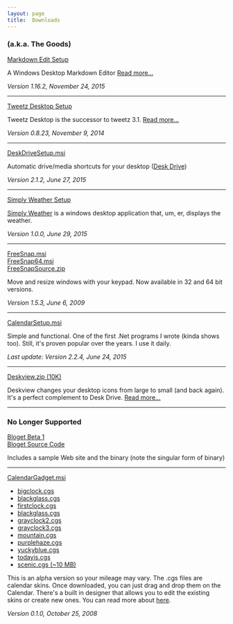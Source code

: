 ```yaml
---
layout: page  
title:  Downloads
---
```

### (a.k.a. The Goods)

[Markdown Edit
Setup](https://github.com/mike-ward/Markdown-Edit/releases/latest)

A Windows Desktop Markdown Editor [Read more...](http://markdownedit.com)

*Version 1.16.2, November 24, 2015*

------------------------------------------------------------------------

[Tweetz Desktop Setup](/download?file=tweetzsetup.exe)

Tweetz Desktop is the successor to tweetz 3.1. [Read more...](/tweetz)

*Version 0.8.23, November 9, 2014*

------------------------------------------------------------------------

[DeskDriveSetup.msi](/download?file=DeskDriveSetup.msi)

Automatic drive/media shortcuts for your desktop ([Desk
Drive](/deskdrive))

*Version 2.1.2, June 27, 2015*

------------------------------------------------------------------------

[Simply Weather Setup](/download?file=SimplyWeatherSetup.msi)

[Simply Weather](/simplyweather) is a windows desktop application that,
um, er, displays the weather.

*Version 1.0.0, June 29, 2015*

------------------------------------------------------------------------

[FreeSnap.msi](/download?file=FreeSnap.msi)  
[FreeSnap64.msi](/download?file=FreeSnap64.msi)  
[FreeSnapSource.zip](https://github.com/mike-ward/FreeSnap)

Move and resize windows with your keypad. Now available in 32 and 64 bit
versions.

*Version 1.5.3, June 6, 2009*

------------------------------------------------------------------------

[CalendarSetup.msi](/download?file=CalendarSetup.msi)

Simple and functional. One of the first .Net programs I wrote (kinda
shows too). Still, it's proven popular over the years. I use it daily.

*Last update: Version 2.2.4, June 24, 2015*

------------------------------------------------------------------------

[Deskview.zip (10K)](/download?file=Deskview.zip)

Deskview changes your desktop icons from large to small (and back
again). It's a perfect complement to Desk Drive. [Read
more...](/2008/08/13/deskview---changes-your-desktop-icons-from-large-to-small)

------------------------------------------------------------------------

### No Longer Supported

[Bloget Beta 1](/download?file=bloget.zip)  
[Bloget Source Code](/download?file=Bloget_Source_Beta_1.zip)

Includes a sample Web site and the binary (note the singular form of
binary)

------------------------------------------------------------------------

[CalendarGadget.msi](/download?file=CalendarGadget.msi)

-   [bigclock.cgs](/download?file=cg/bigclock.cgs)  
-   [blackglass.cgs](/download?file=cg/blackglass.cgs)  
-   [firstclock.cgs](/download?file=cg/firstclock.cgs)  
-   [blackglass.cgs](/download?file=cg/blackglass.cgs)  
-   [grayclock2.cgs](/download?file=cg/grayclock2.cgs)  
-   [grayclock3.cgs](/download?file=cg/grayclock3.cgs)  
-   [mountain.cgs](/download?file=cg/mountain.cgs)  
-   [purplehaze.cgs](/download?file=cg/purplehaze.cgs)  
-   [yuckyblue.cgs](/download?file=cg/yuckyblue.cgs)  
-   [todayis.cgs](/download?file=cg/todayis.cgs)  
-   [scenic.cgs (~10 MB)](/download?file=cg/scenic.cgs)

This is an alpha version so your mileage may vary. The .cgs files are
calendar skins. Once downloaded, you can just drag and drop them on the
Calendar. There's a built in designer that allows you to edit the
existing skins or create new ones. You can read more about
[here](/2008/10/26/calendar-gadget-alpha-released).

*Version 0.1.0, October 25, 2008*
